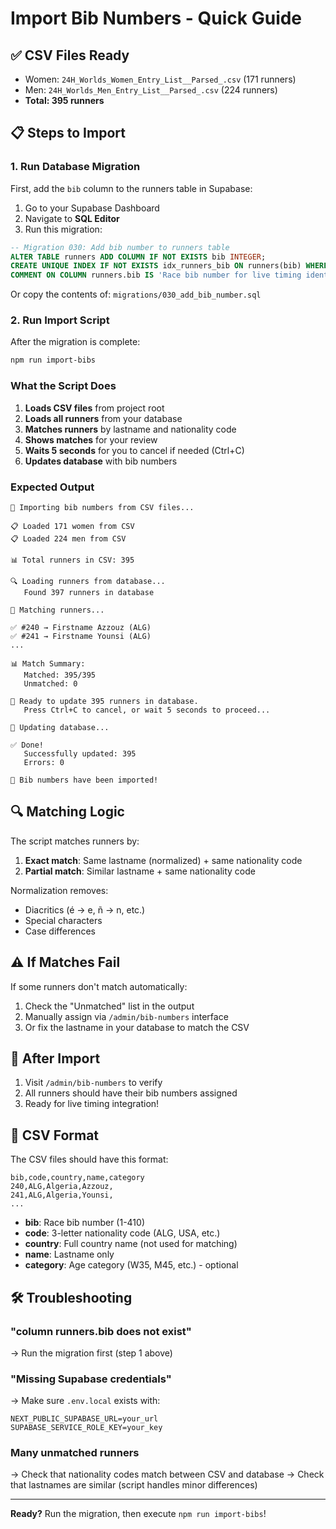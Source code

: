 # Import Bib Numbers - Quick Guide

## ✅ CSV Files Ready

- Women: `24H_Worlds_Women_Entry_List__Parsed_.csv` (171 runners)
- Men: `24H_Worlds_Men_Entry_List__Parsed_.csv` (224 runners)
- **Total: 395 runners**

## 📋 Steps to Import

### 1. Run Database Migration

First, add the `bib` column to the runners table in Supabase:

1. Go to your Supabase Dashboard
2. Navigate to **SQL Editor**
3. Run this migration:

```sql
-- Migration 030: Add bib number to runners table
ALTER TABLE runners ADD COLUMN IF NOT EXISTS bib INTEGER;
CREATE UNIQUE INDEX IF NOT EXISTS idx_runners_bib ON runners(bib) WHERE bib IS NOT NULL;
COMMENT ON COLUMN runners.bib IS 'Race bib number for live timing identification';
```

Or copy the contents of: `migrations/030_add_bib_number.sql`

### 2. Run Import Script

After the migration is complete:

```bash
npm run import-bibs
```

### What the Script Does

1. **Loads CSV files** from project root
2. **Loads all runners** from your database
3. **Matches runners** by lastname and nationality code
4. **Shows matches** for your review
5. **Waits 5 seconds** for you to cancel if needed (Ctrl+C)
6. **Updates database** with bib numbers

### Expected Output

```
🔢 Importing bib numbers from CSV files...

📋 Loaded 171 women from CSV
📋 Loaded 224 men from CSV

📊 Total runners in CSV: 395

🔍 Loading runners from database...
   Found 397 runners in database

🔗 Matching runners...

✅ #240 → Firstname Azzouz (ALG)
✅ #241 → Firstname Younsi (ALG)
...

📊 Match Summary:
   Matched: 395/395
   Unmatched: 0

🔄 Ready to update 395 runners in database.
   Press Ctrl+C to cancel, or wait 5 seconds to proceed...

💾 Updating database...

✅ Done!
   Successfully updated: 395
   Errors: 0

🎉 Bib numbers have been imported!
```

## 🔍 Matching Logic

The script matches runners by:

1. **Exact match**: Same lastname (normalized) + same nationality code
2. **Partial match**: Similar lastname + same nationality code

Normalization removes:

- Diacritics (é → e, ñ → n, etc.)
- Special characters
- Case differences

## ⚠️ If Matches Fail

If some runners don't match automatically:

1. Check the "Unmatched" list in the output
2. Manually assign via `/admin/bib-numbers` interface
3. Or fix the lastname in your database to match the CSV

## 🎯 After Import

1. Visit `/admin/bib-numbers` to verify
2. All runners should have their bib numbers assigned
3. Ready for live timing integration!

## 📝 CSV Format

The CSV files should have this format:

```csv
bib,code,country,name,category
240,ALG,Algeria,Azzouz,
241,ALG,Algeria,Younsi,
...
```

- **bib**: Race bib number (1-410)
- **code**: 3-letter nationality code (ALG, USA, etc.)
- **country**: Full country name (not used for matching)
- **name**: Lastname only
- **category**: Age category (W35, M45, etc.) - optional

## 🛠️ Troubleshooting

### "column runners.bib does not exist"

→ Run the migration first (step 1 above)

### "Missing Supabase credentials"

→ Make sure `.env.local` exists with:

```
NEXT_PUBLIC_SUPABASE_URL=your_url
SUPABASE_SERVICE_ROLE_KEY=your_key
```

### Many unmatched runners

→ Check that nationality codes match between CSV and database
→ Check that lastnames are similar (script handles minor differences)

---

**Ready?** Run the migration, then execute `npm run import-bibs`!
